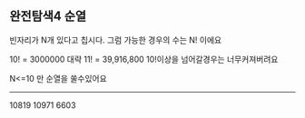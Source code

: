 완전탐색4 순열
-----------------
빈자리가 N개 있다고 칩시다.
그럼 가능한 경우의 수는 N! 이에요

10! = 3000000 대략
11! = 39,916,800 10!이상을 넘어갈경우는 너무커져버려요

N<=10 만 순열을 쑬수있어요


------------------
10819
10971
6603
